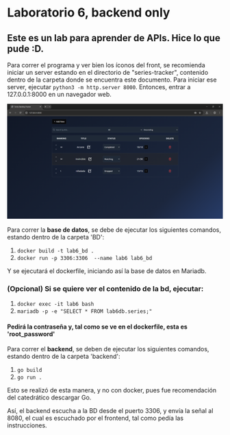 # Laboratorio 6, backend only
## Este es un lab para aprender de APIs. Hice lo que pude :D.
Para correr el programa y ver bien los íconos del front, se recomienda iniciar un server estando en el directorio de "series-tracker", contenido dentro de la carpeta donde se encuentra este documento.
Para iniciar ese server, ejecutar `python3 -m http.server 8000`. Entonces, entrar a 127.0.0.1:8000 en un navegador web.

![Este es la primera imagen, la pantalla principal](./documentacion/front_lab6Web.png)

Para correr la **base de datos**, se debe de ejecutar los siguientes comandos, estando dentro de la carpeta 'BD':
1. `docker build -t lab6_bd .`
2. `docker run -p 3306:3306  --name lab6 lab6_bd`

Y se ejecutará el dockerfile, iniciando así la base de datos en Mariadb.
### (Opcional) Si se quiere ver el contenido de la bd, ejecutar: 
1. `docker exec -it lab6 bash`
2. `mariadb -p -e "SELECT * FROM lab6db.series;"`
#### Pedirá la contraseña y, tal como se ve en el dockerfile, esta es 'root_password'



Para correr el **backend**, se deben de ejecutar los siguientes comandos, estando dentro de la carpeta 'backend':
1. `go build` 
2. `go run .`

Esto se realizó de esta manera, y no con docker, pues fue recomendación del catedrático descargar Go.

Así, el backend escucha a la BD desde el puerto 3306, y envía la señal al 8080, el cual es escuchado por el frontend, tal como pedía las instrucciones. 
